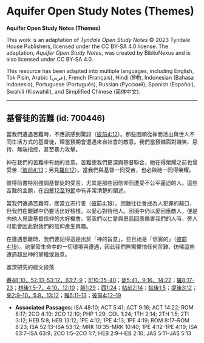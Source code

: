 # Aquifer Open Study Notes (Themes)

**Aquifer Open Study Notes (Themes)**

This work is an adaptation of *Tyndale Open Study Notes* © 2023 Tyndale House Publishers, licensed under the CC BY\-SA 4\.0 license. The adaptation, *Aquifer Open Study Notes*, was created by BiblioNexus and is also licensed under CC BY\-SA 4\.0\.

This resource has been adapted into multiple languages, including English, Tok Pisin, Arabic (عربي), French (Français), Hindi (हिंदी), Indonesian (Bahasa Indonesia), Portuguese (Português), Russian (Русский), Spanish (Español), Swahili (Kiswahili), and Simplified Chinese (简体中文).



--------------------------------

## 基督徒的苦難 (id: 700446)

當我們遭遇苦難時，不應該感到驚訝（[彼前4:12](https://ref.ly/1Pet4:12)）。那些因順從神而活出與世人不同生活方式的基督徒，理當預期會遭遇來自社會的敵意。我們當預備面對譏笑、惡待、無端指控，甚至暴力攻擊。

神在我們的苦難中有祂的旨意。苦難使我們更深與基督聯合，祂在得榮耀之前也曾受苦（[彼前4:13](https://ref.ly/1Pet4:13)；另見[羅8:17](https://ref.ly/Rom8:17)）。當我們與基督一同受苦，也必與祂一同得榮耀。

彼得前書特別強調基督徒的受苦，尤其是那些因信仰而遭受不公平逼迫的人。這些苦難的主題，在[四章12至19節](https://ref.ly/1Pet4:12-1Pet4:19)中有非常清楚的闡述。

當我們遭遇苦難時，應當立志行善（[彼前4:19](https://ref.ly/1Pet4:19)）。困難往往會成為人犯罪的藉口，但我們在艱難中仍要活出好榜樣，以愛心對待他人。困境中仍以愛回應敵人，便是向他人見證基督信仰的大好機會。當我們以仁愛與恩慈回應傷害我們的人時，旁人可能會因此對我們的信仰產生興趣。

在遭遇患難時，我們要記得這是出於「神的旨意」，並且祂是「信實的」（[彼前4:19](https://ref.ly/1Pet4:19)）。祂掌管生命中的一切環境與遭遇，因此我們無需懼怕任何苦難，彷彿這些遭遇超出神的掌權或旨意。

進深研究的經文段落

[賽48:10，](https://ref.ly/Isa48:10)[52:13–53:12，](https://ref.ly/Isa52:13-Isa53:12)[63:7–9](https://ref.ly/Isa63:7-Isa63:9)；[可10:35–40](https://ref.ly/Mark10:35-Mark10:40)；[徒5:41，](https://ref.ly/Acts5:41)[9:16，](https://ref.ly/Acts9:16)[14:22](https://ref.ly/Acts14:22)；[羅8:17–23](https://ref.ly/Rom8:17-Rom8:23)；[林後1:5–7，](https://ref.ly/2Cor1:5-2Cor1:7)[4:10，](https://ref.ly/2Cor4:10)[12:10](https://ref.ly/2Cor12:10)；[腓1:29](https://ref.ly/Phil1:29)；[西1:24](https://ref.ly/Col1:24)；[帖前2:14](https://ref.ly/1Thess2:14)；[帖後1:5](https://ref.ly/2Thess1:5)；[提後3:12](https://ref.ly/2Tim3:12)；[來2:9–10，](https://ref.ly/Heb2:9-Heb2:10)[5:8，](https://ref.ly/Heb5:8)[13:12](https://ref.ly/Heb13:12)；[雅5:11–13](https://ref.ly/Jas5:11-Jas5:13)；[彼前4:12–19](https://ref.ly/1Pet4:12-1Pet4:19)

* **Associated Passages:** ISA 48:10; ACT 5:41; ACT 9:16; ACT 14:22; ROM 8:17; 2CO 4:10; 2CO 12:10; PHP 1:29; COL 1:24; 1TH 2:14; 2TH 1:5; 2TI 3:12; HEB 5:8; HEB 13:12; 1PE 4:12; 1PE 4:13; 1PE 4:19; ROM 8:17–ROM 8:23; ISA 52:13–ISA 53:12; MRK 10:35–MRK 10:40; 1PE 4:12–1PE 4:19; ISA 63:7–ISA 63:9; 2CO 1:5–2CO 1:7; HEB 2:9–HEB 2:10; JAS 5:11–JAS 5:13

